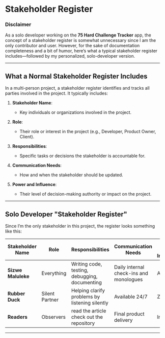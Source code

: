 # Stakeholder Register

### Disclaimer
As a solo developer working on the **75 Hard Challenge Tracker** app, the concept of a stakeholder register is somewhat unnecessary since I am the only contributor and user. However, for the sake of documentation completeness and a bit of humor, here’s what a typical stakeholder register includes—followed by my personalized, solo-developer version.

---

## What a Normal Stakeholder Register Includes

In a multi-person project, a stakeholder register identifies and tracks all parties involved in the project. It typically includes:

1. **Stakeholder Name**:
   - Key individuals or organizations involved in the project.

2. **Role**:
   - Their role or interest in the project (e.g., Developer, Product Owner, Client).

3. **Responsibilities**:
   - Specific tasks or decisions the stakeholder is accountable for.

4. **Communication Needs**:
   - How and when the stakeholder should be updated.

5. **Power and Influence**:
   - Their level of decision-making authority or impact on the project.

---

## Solo Developer "Stakeholder Register"

Since I’m the only stakeholder in this project, the register looks something like this:

| Stakeholder Name   | Role         | Responsibilities                               | Communication Needs                    | Power and Influence |
|--------------------|--------------|-----------------------------------------------|----------------------------------------|----------------------|
| **Sizwe Maluleke** | Everything   | Writing code, testing, debugging, documenting | Daily internal check-ins and monologues| Absolute            |
| **Rubber Duck**    | Silent Partner | Helping clarify problems by listening silently| Available 24/7                         | Zero                |
| **Readers** | Observers    | read the article check out the repository         | Final product delivery                 | Indirect            |

---


